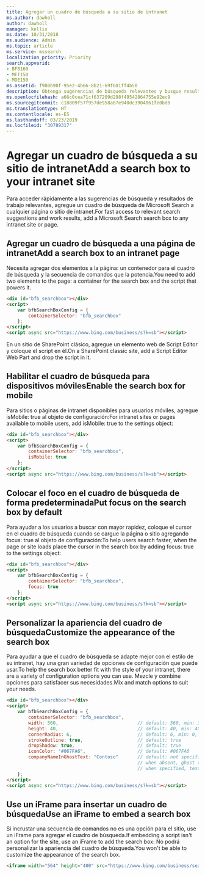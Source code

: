 ```yaml
---
title: Agregar un cuadro de búsqueda a su sitio de intranet
ms.author: dawholl
author: dawholl
manager: kellis
ms.date: 10/31/2018
ms.audience: Admin
ms.topic: article
ms.service: mssearch
localization_priority: Priority
search.appverid:
- BFB160
- MET150
- MOE150
ms.assetid: f980b90f-95e2-4b66-8b21-69f601ff4b50
description: Obtenga sugerencias de búsqueda relevantes y busque resultados de trabajo más rápidos agregando un cuadro de búsqueda de Microsoft Search a un sitio o una página de intranet.
ms.openlocfilehash: a66c0cea71cf637209d298f49542864755e92ec9
ms.sourcegitcommit: c18809f57f957de958a87e940dc3904061fe0bd0
ms.translationtype: HT
ms.contentlocale: es-ES
ms.lasthandoff: 03/23/2019
ms.locfileid: "30789317"
---
```

# <a name="add-a-search-box-to-your-intranet-site"></a><span data-ttu-id="ba9e4-103">Agregar un cuadro de búsqueda a su sitio de intranet</span><span class="sxs-lookup"><span data-stu-id="ba9e4-103">Add a search box to your intranet site</span></span>

<span data-ttu-id="ba9e4-104">Para acceder rápidamente a las sugerencias de búsqueda y resultados de trabajo relevantes, agregue un cuadro de búsqueda de Microsoft Search a cualquier página o sitio de intranet.</span><span class="sxs-lookup"><span data-stu-id="ba9e4-104">For fast access to relevant search suggestions and work results, add a Microsoft Search search box to any intranet site or page.</span></span>
  
## <a name="add-a-search-box-to-an-intranet-page"></a><span data-ttu-id="ba9e4-105">Agregar un cuadro de búsqueda a una página de intranet</span><span class="sxs-lookup"><span data-stu-id="ba9e4-105">Add a search box to an intranet page</span></span>

<span data-ttu-id="ba9e4-106">Necesita agregar dos elementos a la página: un contenedor para el cuadro de búsqueda y la secuencia de comandos que la potencia.</span><span class="sxs-lookup"><span data-stu-id="ba9e4-106">You need to add two elements to the page: a container for the search box and the script that powers it.</span></span>
  
```html
<div id="bfb_searchbox"></div>
<script>
    var bfbSearchBoxConfig = {
        containerSelector: "bfb_searchbox"
    };
</script>
<script async src="https://www.bing.com/business/s?k=sb"></script>
```

<span data-ttu-id="ba9e4-107">En un sitio de SharePoint clásico, agregue un elemento web de Script Editor y coloque el script en él.</span><span class="sxs-lookup"><span data-stu-id="ba9e4-107">On a SharePoint classic site, add a Script Editor Web Part and drop the script in it.</span></span>
  
## <a name="enable-the-search-box-for-mobile"></a><span data-ttu-id="ba9e4-108">Habilitar el cuadro de búsqueda para dispositivos móviles</span><span class="sxs-lookup"><span data-stu-id="ba9e4-108">Enable the search box for mobile</span></span>

<span data-ttu-id="ba9e4-109">Para sitios o páginas de intranet disponibles para usuarios móviles, agregue isMobile: true al objeto de configuración:</span><span class="sxs-lookup"><span data-stu-id="ba9e4-109">For intranet sites or pages available to mobile users, add isMobile: true to the settings object:</span></span>
  
```html
<div id="bfb_searchbox"></div>
<script>
    var bfbSearchBoxConfig = {
        containerSelector: "bfb_searchbox", 
        isMobile: true
    };
</script>
<script async src="https://www.bing.com/business/s?k=sb"></script>
```

## <a name="put-focus-on-the-search-box-by-default"></a><span data-ttu-id="ba9e4-110">Colocar el foco en el cuadro de búsqueda de forma predeterminada</span><span class="sxs-lookup"><span data-stu-id="ba9e4-110">Put focus on the search box by default</span></span>

<span data-ttu-id="ba9e4-111">Para ayudar a los usuarios a buscar con mayor rapidez, coloque el cursor en el cuadro de búsqueda cuando se cargue la página o sitio agregando focus: true al objeto de configuración:</span><span class="sxs-lookup"><span data-stu-id="ba9e4-111">To help users search faster, when the page or site loads place the cursor in the search box by adding focus: true to the settings object:</span></span>
  
```html
<div id="bfb_searchbox"></div>
<script>
    var bfbSearchBoxConfig = {
        containerSelector: "bfb_searchbox",
        focus: true
    };
</script>
<script async src="https://www.bing.com/business/s?k=sb"></script>
```

## <a name="customize-the-appearance-of-the-search-box"></a><span data-ttu-id="ba9e4-112">Personalizar la apariencia del cuadro de búsqueda</span><span class="sxs-lookup"><span data-stu-id="ba9e4-112">Customize the appearance of the search box</span></span> 

<span data-ttu-id="ba9e4-113">Para ayudar a que el cuadro de búsqueda se adapte mejor con el estilo de su intranet, hay una gran variedad de opciones de configuración que puede usar.</span><span class="sxs-lookup"><span data-stu-id="ba9e4-113">To help the search box better fit with the style of your intranet, there are a variety of configuration options you can use.</span></span> <span data-ttu-id="ba9e4-114">Mezcle y combine opciones para satisfacer sus necesidades.</span><span class="sxs-lookup"><span data-stu-id="ba9e4-114">Mix and match options to suit your needs.</span></span>

```html
<div id="bfb_searchbox"></div>
<script>
    var bfbSearchBoxConfig = {
        containerSelector: "bfb_searchbox",
        width: 560,                             // default: 560, min: 360, max: 650
        height: 40,                             // default: 40, min: 40, max: 72
        cornerRadius: 6,                        // default: 6, min: 0, max: 25                                   
        strokeOutline: true,                    // default: true
        dropShadow: true,                       // default: true
        iconColor: "#067FA6",                   // default: #067FA6
        companyNameInGhostText: "Contoso"       // default: not specified
                                                // when absent, ghost text will be "Search work and the web"
                                                // when specified, text will be "Search the web and [Contoso]"
    };
</script>
<script async src="https://www.bing.com/business/s?k=sb"></script>
```

## <a name="use-an-iframe-to-embed-a-search-box"></a><span data-ttu-id="ba9e4-115">Use un iFrame para insertar un cuadro de búsqueda</span><span class="sxs-lookup"><span data-stu-id="ba9e4-115">Use an iFrame to embed a search box</span></span>

<span data-ttu-id="ba9e4-116">Si incrustar una secuencia de comandos no es una opción para el sitio, use un iFrame para agregar el cuadro de búsqueda.</span><span class="sxs-lookup"><span data-stu-id="ba9e4-116">If embedding a script isn't an option for the site, use an iFrame to add the search box:</span></span> <span data-ttu-id="ba9e4-117">No podrá personalizar la apariencia del cuadro de búsqueda.</span><span class="sxs-lookup"><span data-stu-id="ba9e4-117">You won't be able to customize the appearance of the search box.</span></span>
  
```html
<iframe width="564" height="400" src="https://www.bing.com/business/searchbox"></iframe>
```